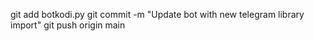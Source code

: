 git add botkodi.py
git commit -m "Update bot with new telegram library import"
git push origin main
